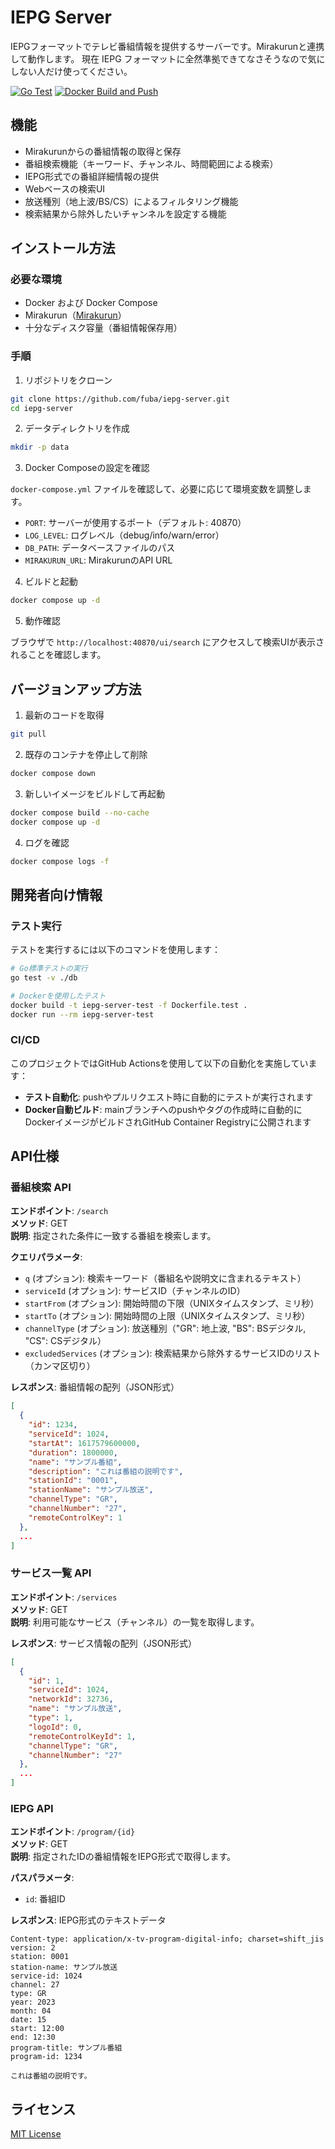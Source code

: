 # IEPG Server

IEPGフォーマットでテレビ番組情報を提供するサーバーです。Mirakurunと連携して動作します。
現在 IEPG フォーマットに全然準拠できてなさそうなので気にしない人だけ使ってください。

[![Go Test](https://github.com/fuba/iepg-server/actions/workflows/go-test.yml/badge.svg)](https://github.com/fuba/iepg-server/actions/workflows/go-test.yml)
[![Docker Build and Push](https://github.com/fuba/iepg-server/actions/workflows/docker-push.yml/badge.svg)](https://github.com/fuba/iepg-server/actions/workflows/docker-push.yml)

## 機能

- Mirakurunからの番組情報の取得と保存
- 番組検索機能（キーワード、チャンネル、時間範囲による検索）
- IEPG形式での番組詳細情報の提供
- Webベースの検索UI
- 放送種別（地上波/BS/CS）によるフィルタリング機能
- 検索結果から除外したいチャンネルを設定する機能

## インストール方法

### 必要な環境

- Docker および Docker Compose
- Mirakurun（[Mirakurun](https://github.com/Chinachu/Mirakurun)）
- 十分なディスク容量（番組情報保存用）

### 手順

1. リポジトリをクローン

```bash
git clone https://github.com/fuba/iepg-server.git
cd iepg-server
```

2. データディレクトリを作成

```bash
mkdir -p data
```

3. Docker Composeの設定を確認

`docker-compose.yml` ファイルを確認して、必要に応じて環境変数を調整します。

- `PORT`: サーバーが使用するポート（デフォルト: 40870）
- `LOG_LEVEL`: ログレベル（debug/info/warn/error）
- `DB_PATH`: データベースファイルのパス
- `MIRAKURUN_URL`: MirakurunのAPI URL

4. ビルドと起動

```bash
docker compose up -d
```

5. 動作確認

ブラウザで `http://localhost:40870/ui/search` にアクセスして検索UIが表示されることを確認します。

## バージョンアップ方法

1. 最新のコードを取得

```bash
git pull
```

2. 既存のコンテナを停止して削除

```bash
docker compose down
```

3. 新しいイメージをビルドして再起動

```bash
docker compose build --no-cache
docker compose up -d
```

4. ログを確認

```bash
docker compose logs -f
```

## 開発者向け情報

### テスト実行

テストを実行するには以下のコマンドを使用します：

```bash
# Go標準テストの実行
go test -v ./db

# Dockerを使用したテスト
docker build -t iepg-server-test -f Dockerfile.test .
docker run --rm iepg-server-test
```

### CI/CD

このプロジェクトではGitHub Actionsを使用して以下の自動化を実施しています：

- **テスト自動化**: pushやプルリクエスト時に自動的にテストが実行されます
- **Docker自動ビルド**: mainブランチへのpushやタグの作成時に自動的にDockerイメージがビルドされGitHub Container Registryに公開されます

## API仕様

### 番組検索 API

**エンドポイント**: `/search`  
**メソッド**: GET  
**説明**: 指定された条件に一致する番組を検索します。

**クエリパラメータ**:
- `q` (オプション): 検索キーワード（番組名や説明文に含まれるテキスト）
- `serviceId` (オプション): サービスID（チャンネルのID）
- `startFrom` (オプション): 開始時間の下限（UNIXタイムスタンプ、ミリ秒）
- `startTo` (オプション): 開始時間の上限（UNIXタイムスタンプ、ミリ秒）
- `channelType` (オプション): 放送種別（"GR": 地上波, "BS": BSデジタル, "CS": CSデジタル）
- `excludedServices` (オプション): 検索結果から除外するサービスIDのリスト（カンマ区切り）

**レスポンス**: 番組情報の配列（JSON形式）

```json
[
  {
    "id": 1234,
    "serviceId": 1024,
    "startAt": 1617579600000,
    "duration": 1800000,
    "name": "サンプル番組",
    "description": "これは番組の説明です",
    "stationId": "0001",
    "stationName": "サンプル放送",
    "channelType": "GR",
    "channelNumber": "27",
    "remoteControlKey": 1
  },
  ...
]
```

### サービス一覧 API

**エンドポイント**: `/services`  
**メソッド**: GET  
**説明**: 利用可能なサービス（チャンネル）の一覧を取得します。

**レスポンス**: サービス情報の配列（JSON形式）

```json
[
  {
    "id": 1,
    "serviceId": 1024,
    "networkId": 32736,
    "name": "サンプル放送",
    "type": 1,
    "logoId": 0,
    "remoteControlKeyId": 1,
    "channelType": "GR",
    "channelNumber": "27"
  },
  ...
]
```

### IEPG API

**エンドポイント**: `/program/{id}`  
**メソッド**: GET  
**説明**: 指定されたIDの番組情報をIEPG形式で取得します。

**パスパラメータ**:
- `id`: 番組ID

**レスポンス**: IEPG形式のテキストデータ

```
Content-type: application/x-tv-program-digital-info; charset=shift_jis
version: 2
station: 0001
station-name: サンプル放送
service-id: 1024
channel: 27
type: GR
year: 2023
month: 04
date: 15
start: 12:00
end: 12:30
program-title: サンプル番組
program-id: 1234

これは番組の説明です。
```

## ライセンス

[MIT License](LICENSE)